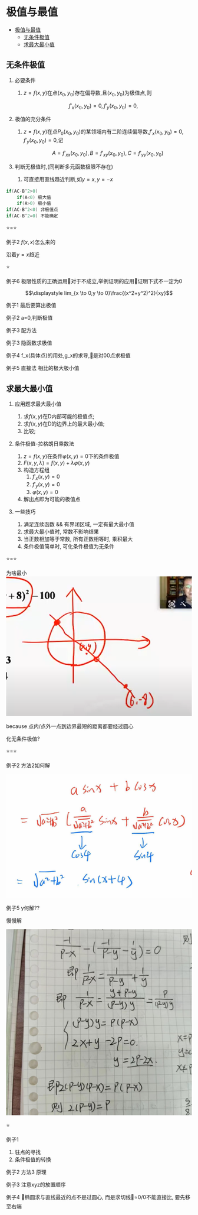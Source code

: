 # 极值与最值

- [极值与最值](#极值与最值)
  - [无条件极值](#无条件极值)
  - [求最大最小值](#求最大最小值)

## 无条件极值

1. 必要条件
   1. $z=f(x,y)$在点$(x_0,y_0)$存在偏导数,且$(x_0,y_0)$为极值点,则

    $$f'_x(x_0,y_0)=0,f'_y(x_0,y_0)=0,$$

2. 极值的充分条件
   1. $z=f(x,y)$在点$P_0(x_0,y_0)$的某领域内有二阶连续偏导数,$f'_x(x_0,y_0)=0,f'_y(x_0,y_0)=0$,记

        $$A=f'_{xx}(x_0,y_0),B=f'_{xy}(x_0,y_0),C=f'_{yy}(x_0,y_0)$$

3. 判断无极值时,(同判断多元函数极限不存在)
   1. 可直接用直线趋近判断,如$y=x,y=-x$

```c
if(AC-B^2>0)
    if(A<0) 极大值
    if(A>0) 极小值
if(AC-B^2<0) 非极值点
if(AC-B^2=0) 不能确定
```

⭐=⭐

例子2 $f(x,x)$怎么来的

沿着$y=x$趋近

⭐

例子6 极限性质的正确运用🏀对于不成立,举例证明的应用🏀证明下式不一定为0

   $$\displaystyle lim_{x \to 0,y \to 0}\frac{(x^2+y^2)^2}{xy}$$

例子1 最后要算出极值

例子2 a=0,判断极值

例子3 配方法

例子3 隐函数求极值

例子4 f_x(具体点)的用处,g_x的求导,🏀是对00点求极值

例子5 直接法 相比的极大极小值

## 求最大最小值

1. 应用题求最大最小值
   1. 求$f(x,y)$在D内部可能的极值点;
   2. 求$f(x,y)$在D的边界上的最大最小值;
   3. 比较;

2. 条件极值-拉格朗日乘数法
   1. $z=f(x,y)$在条件$\varphi(x,y)=0$下的条件极值
   2. $F(x,y,\lambda )=f(x,y)+\lambda \varphi(x,y)$
   3. 构造方程组
      1. $f'_x(x,y)=0$
      1. $f'_y(x,y)=0$
      1. $\varphi(x,y)=0$
   4. 解出点即为可能的极值点

3. 一些技巧
   1. 满足连续函数 && 有界闭区域, 一定有最大最小值
   2. 求最大最小值时, 常数不影响结果
   3. 当正数相加等于常数, 所有正数相等时, 乘积最大
   4. 条件极值简单时, 可化条件极值为无条件

⭐=⭐

为啥最小![20220923160022](https://raw.githubusercontent.com/Logible/Image/main/note_image/20220923160022.png)

because 点内/点外一点到边界最短的距离都要经过圆心

化无条件极值?

⭐=⭐

例子2 方法2如何解

![9ab0c6a5b5c15d51aa5f51f1d9360dd](https://raw.githubusercontent.com/Logible/Image/main/note_image/9ab0c6a5b5c15d51aa5f51f1d9360dd.jpg)

例子5 y何解??

慢慢解

![9bfec49ae764edfba58b7021a4aa413](https://raw.githubusercontent.com/Logible/Image/main/note_image/9bfec49ae764edfba58b7021a4aa413.jpg)

⭐

例子1

1. 驻点的寻找
2. 条件极值的转换

例子2 方法3 原理

例子3 注意xyz的放置顺序

例子4 🏀椭圆求与直线最近的点不是过圆心, 而是求切线🏀⭐0/0不能直接比, 要先移至右端
